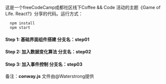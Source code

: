 这是一个freeCodeCamp成都社区线下Coffee && Code 活动的主题《Game of Life. React?》分享的代码。运行方式：

```
  npm install
  npm start
```

#### Step 1: 基础界面组件搭建 分支名：step01

#### Step 2: 加入数据变化算法 分支名：step02

#### Step 3: 加入事件控制 分支名：step03

备注：**conway.js** 文件由@Waterstrong提供
